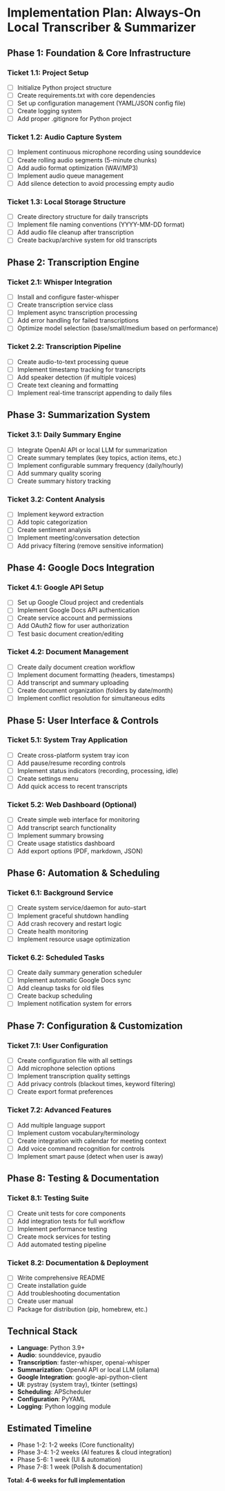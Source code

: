 # Implementation Plan: Always-On Local Transcriber & Summarizer

## Phase 1: Foundation & Core Infrastructure
### Ticket 1.1: Project Setup
- [ ] Initialize Python project structure
- [ ] Create requirements.txt with core dependencies
- [ ] Set up configuration management (YAML/JSON config file)
- [ ] Create logging system
- [ ] Add proper .gitignore for Python project

### Ticket 1.2: Audio Capture System
- [ ] Implement continuous microphone recording using sounddevice
- [ ] Create rolling audio segments (5-minute chunks)
- [ ] Add audio format optimization (WAV/MP3)
- [ ] Implement audio queue management
- [ ] Add silence detection to avoid processing empty audio

### Ticket 1.3: Local Storage Structure
- [ ] Create directory structure for daily transcripts
- [ ] Implement file naming conventions (YYYY-MM-DD format)
- [ ] Add audio file cleanup after transcription
- [ ] Create backup/archive system for old transcripts

## Phase 2: Transcription Engine
### Ticket 2.1: Whisper Integration
- [ ] Install and configure faster-whisper
- [ ] Create transcription service class
- [ ] Implement async transcription processing
- [ ] Add error handling for failed transcriptions
- [ ] Optimize model selection (base/small/medium based on performance)

### Ticket 2.2: Transcription Pipeline
- [ ] Create audio-to-text processing queue
- [ ] Implement timestamp tracking for transcripts
- [ ] Add speaker detection (if multiple voices)
- [ ] Create text cleaning and formatting
- [ ] Implement real-time transcript appending to daily files

## Phase 3: Summarization System
### Ticket 3.1: Daily Summary Engine
- [ ] Integrate OpenAI API or local LLM for summarization
- [ ] Create summary templates (key topics, action items, etc.)
- [ ] Implement configurable summary frequency (daily/hourly)
- [ ] Add summary quality scoring
- [ ] Create summary history tracking

### Ticket 3.2: Content Analysis
- [ ] Implement keyword extraction
- [ ] Add topic categorization
- [ ] Create sentiment analysis
- [ ] Implement meeting/conversation detection
- [ ] Add privacy filtering (remove sensitive information)

## Phase 4: Google Docs Integration
### Ticket 4.1: Google API Setup
- [ ] Set up Google Cloud project and credentials
- [ ] Implement Google Docs API authentication
- [ ] Create service account and permissions
- [ ] Add OAuth2 flow for user authorization
- [ ] Test basic document creation/editing

### Ticket 4.2: Document Management
- [ ] Create daily document creation workflow
- [ ] Implement document formatting (headers, timestamps)
- [ ] Add transcript and summary uploading
- [ ] Create document organization (folders by date/month)
- [ ] Implement conflict resolution for simultaneous edits

## Phase 5: User Interface & Controls
### Ticket 5.1: System Tray Application
- [ ] Create cross-platform system tray icon
- [ ] Add pause/resume recording controls
- [ ] Implement status indicators (recording, processing, idle)
- [ ] Create settings menu
- [ ] Add quick access to recent transcripts

### Ticket 5.2: Web Dashboard (Optional)
- [ ] Create simple web interface for monitoring
- [ ] Add transcript search functionality
- [ ] Implement summary browsing
- [ ] Create usage statistics dashboard
- [ ] Add export options (PDF, markdown, JSON)

## Phase 6: Automation & Scheduling
### Ticket 6.1: Background Service
- [ ] Create system service/daemon for auto-start
- [ ] Implement graceful shutdown handling
- [ ] Add crash recovery and restart logic
- [ ] Create health monitoring
- [ ] Implement resource usage optimization

### Ticket 6.2: Scheduled Tasks
- [ ] Create daily summary generation scheduler
- [ ] Implement automatic Google Docs sync
- [ ] Add cleanup tasks for old files
- [ ] Create backup scheduling
- [ ] Implement notification system for errors

## Phase 7: Configuration & Customization
### Ticket 7.1: User Configuration
- [ ] Create configuration file with all settings
- [ ] Add microphone selection options
- [ ] Implement transcription quality settings
- [ ] Add privacy controls (blackout times, keyword filtering)
- [ ] Create export format preferences

### Ticket 7.2: Advanced Features
- [ ] Add multiple language support
- [ ] Implement custom vocabulary/terminology
- [ ] Create integration with calendar for meeting context
- [ ] Add voice command recognition for controls
- [ ] Implement smart pause (detect when user is away)

## Phase 8: Testing & Documentation
### Ticket 8.1: Testing Suite
- [ ] Create unit tests for core components
- [ ] Add integration tests for full workflow
- [ ] Implement performance testing
- [ ] Create mock services for testing
- [ ] Add automated testing pipeline

### Ticket 8.2: Documentation & Deployment
- [ ] Write comprehensive README
- [ ] Create installation guide
- [ ] Add troubleshooting documentation
- [ ] Create user manual
- [ ] Package for distribution (pip, homebrew, etc.)

## Technical Stack
- **Language**: Python 3.9+
- **Audio**: sounddevice, pyaudio
- **Transcription**: faster-whisper, openai-whisper
- **Summarization**: OpenAI API or local LLM (ollama)
- **Google Integration**: google-api-python-client
- **UI**: pystray (system tray), tkinter (settings)
- **Scheduling**: APScheduler
- **Configuration**: PyYAML
- **Logging**: Python logging module

## Estimated Timeline
- Phase 1-2: 1-2 weeks (Core functionality)
- Phase 3-4: 1-2 weeks (AI features & cloud integration)
- Phase 5-6: 1 week (UI & automation)
- Phase 7-8: 1 week (Polish & documentation)

**Total: 4-6 weeks for full implementation**